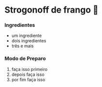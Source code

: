 # Strogonoff de frango :chicken:

### Ingredientes
 - um ingrediente
 - dois ingredientes
 - três e mais
 
### Modo de Preparo
 1. faça isso primeiro
 2. depois faça isso
 3. por fim faça isso